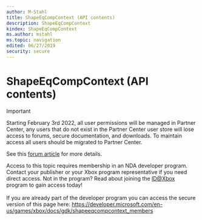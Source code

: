 ```yaml
---
author: M-Stahl
title: ShapeEqCompContext (API contents)
description: ShapeEqCompContext
kindex: ShapeEqCompContext
ms.author: mstahl
ms.topic: navigation
edited: 06/27/2019
security: secure
---
```


# ShapeEqCompContext (API contents)
> [!IMPORTANT]
> Starting February 3rd 2022, all user permissions will be managed in Partner Center, any users that do not exist in the Partner Center user store will lose access to forums, secure documentation, and downloads. To maintain access all users should be migrated to Partner Center. <p></p>See this <a href="https://forums.xboxlive.com/articles/132187/breaking-change-user-access-for-forums-secure-docu.html">forum article</a> for more details.  

 Access to this topic requires membership in an NDA developer program. Contact your publisher or your Xbox program representative if you need direct access. Not in the program? Read about joining the <a href="https://www.xbox.com/Developers/id">ID@Xbox</a> program to gain access today!  <br/><br/>If you are already part of the developer program you can access the secure version of this page here: <a target="_blank" href="https://developer.microsoft.com/en-us/games/xbox/docs/gdk/shapeeqcompcontext_members">https://developer.microsoft.com/en-us/games/xbox/docs/gdk/shapeeqcompcontext_members</a>